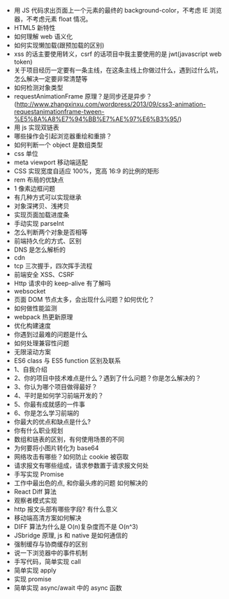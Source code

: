 - 用 JS 代码求出页面上一个元素的最终的 background-color，不考虑 IE 浏览器，不考虑元素 float 情况。
- HTML5 新特性
- 如何理解 web 语义化
- 如何实现懒加载(跟预加载的区别)
- xss 的话主要使用转义，csrf 的话项目中我主要使用的是 jwt(javascript web token)
- 关于项目经历一定要有一条主线，在这条主线上你做过什么，遇到过什么坑，怎么解决一定要非常清楚等
- 如何检测对象类型
- requestAnimationFrame 原理？是同步还是异步？(http://www.zhangxinxu.com/wordpress/2013/09/css3-animation-requestanimationframe-tween-%E5%8A%A8%E7%94%BB%E7%AE%97%E6%B3%95/)
- 用 js 实现双链表
- 哪些操作会引起浏览器重绘和重排？
- 如何判断一个 object 是数组类型
- css 单位
- meta viewport 移动端适配
- CSS 实现宽度自适应 100%，宽高 16:9 的比例的矩形
- rem 布局的优缺点
- 1 像素边框问题
- 有几种方式可以实现继承
- 对象深拷贝、浅拷贝
- 实现页面加载进度条
- 手动实现 parseInt
- 怎么判断两个对象是否相等
- 前端持久化的方式、区别
- DNS 是怎么解析的
- cdn
- tcp 三次握手，四次挥手流程
- 前端安全 XSS、CSRF
- Http 请求中的 keep-alive 有了解吗
- websocket
- 页面 DOM 节点太多，会出现什么问题？如何优化？
- 如何做性能监测
- webpack 热更新原理
- 优化构建速度
- 你遇到过最难的问题是什么
- 如何处理兼容性问题
- 无限滚动方案
- ES6 class 与 ES5 function 区别及联系
- 1、自我介绍
- 2、你的项目中技术难点是什么？遇到了什么问题？你是怎么解决的？
- 3、你认为哪个项目做得最好？
- 4、平时是如何学习前端开发的？
- 5、你最有成就感的一件事
- 6、你是怎么学习前端的
- 你最大的优点和缺点是什么?
- 你有什么职业规划
- 数组和链表的区别，有何使用场景的不同
- 为何要将小图片转化为 base64
- 网络攻击有哪些？如何防止 cookie 被窃取
- 请求报文有哪些组成，请求参数置于请求报文何处
- 手写实现 Promise
- 工作中最出色的点, 和你最头疼的问题 如何解决的
- React Diff 算法
- 观察者模式实现
- http 报文头部有哪些字段? 有什么意义
- 移动端高清方案如何解决
- DIFF 算法为什么是 O(n)复杂度而不是 O(n^3)
- JSbridge 原理, js 和 native 是如何通信的
- 强制缓存与协商缓存的区别
- 说一下浏览器中的事件机制
- 手写代码，简单实现 call
- 简单实现 apply
- 实现 promise
- 简单实现 async/await 中的 async 函数
